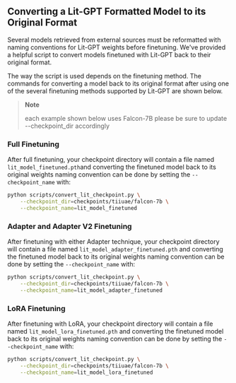 ## Converting a Lit-GPT Formatted Model to its Original Format

Several models retrieved from external sources must be reformatted with naming conventions for Lit-GPT weights before finetuning. We've provided a helpful script to convert models finetuned with Lit-GPT back to their original format.

The way the script is used depends on the finetuning method. The commands for converting a model back to its original format after using one of the several finetuning methods supported by Lit-GPT are shown below.

> **Note**
>
> each example shown below uses Falcon-7B please be sure to update --checkpoint_dir accordingly

### Full Finetuning

After full finetuning, your checkpoint directory will contain a file named `lit_model_finetuned.pth`and converting the finetuned model back to its original weights naming convention can be done by setting the `--checkpoint_name` with:

```sh
python scripts/convert_lit_checkpoint.py \
    --checkpoint_dir=checkpoints/tiiuae/falcon-7b \
    --checkpoint_name=lit_model_finetuned
```

### Adapter and Adapter V2 Finetuning

After finetuning with either Adapter technique, your checkpoint directory will contain a file named `lit_model_adapter_finetuned.pth` and converting the finetuned model back to its original weights naming convention can be done by setting the `--checkpoint_name` with:

```sh
python scripts/convert_lit_checkpoint.py \
    --checkpoint_dir=checkpoints/tiiuae/falcon-7b \
    --checkpoint_name=lit_model_adapter_finetuned
```

### LoRA Finetuning

After finetuning with LoRA, your checkpoint directory will contain a file named `lit_model_lora_finetuned.pth` and converting the finetuned model back to its original weights naming convention can be done by setting the `--checkpoint_name` with:

```sh
python scripts/convert_lit_checkpoint.py \
    --checkpoint_dir=checkpoints/tiiuae/falcon-7b \
    --checkpoint_name=lit_model_lora_finetuned
```
